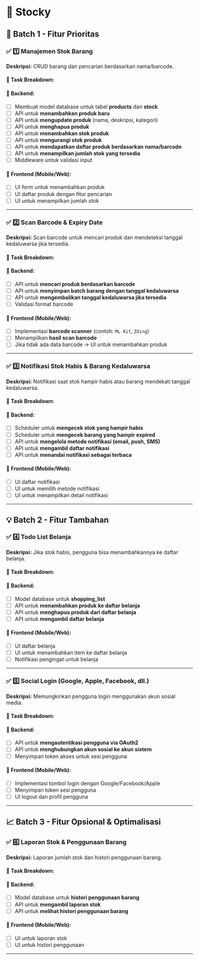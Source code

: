 # 📌 Stocky

## 🚀 Batch 1 - Fitur Prioritas
### ✅ 1️⃣ Manajemen Stok Barang
**Deskripsi:** CRUD barang dan pencarian berdasarkan nama/barcode.  

#### 📌 Task Breakdown:
#### 🔹 Backend:
- [ ] Membuat model database untuk tabel **products** dan **stock**
- [ ] API untuk **menambahkan produk baru**
- [ ] API untuk **mengupdate produk** (nama, deskripsi, kategori)
- [ ] API untuk **menghapus produk**
- [ ] API untuk **menambahkan stok produk**
- [ ] API untuk **mengurangi stok produk**
- [ ] API untuk **mendapatkan daftar produk berdasarkan nama/barcode**
- [ ] API untuk **menampilkan jumlah stok yang tersedia**
- [ ] Middleware untuk validasi input  

#### 🔹 Frontend (Mobile/Web):
- [ ] UI form untuk menambahkan produk  
- [ ] UI daftar produk dengan fitur pencarian  
- [ ] UI untuk menampilkan jumlah stok  

---

### ✅ 2️⃣ Scan Barcode & Expiry Date
**Deskripsi:** Scan barcode untuk mencari produk dan mendeteksi tanggal kedaluwarsa jika tersedia.  

#### 📌 Task Breakdown:
#### 🔹 Backend:
- [ ] API untuk **mencari produk berdasarkan barcode**
- [ ] API untuk **menyimpan batch barang dengan tanggal kedaluwarsa**
- [ ] API untuk **mengembalikan tanggal kedaluwarsa jika tersedia**
- [ ] Validasi format barcode  

#### 🔹 Frontend (Mobile/Web):
- [ ] Implementasi **barcode scanner** (contoh: `ML Kit`, `ZXing`)
- [ ] Menampilkan **hasil scan barcode**
- [ ] Jika tidak ada data barcode → UI untuk menambahkan produk  

---

### ✅ 3️⃣ Notifikasi Stok Habis & Barang Kedaluwarsa
**Deskripsi:** Notifikasi saat stok hampir habis atau barang mendekati tanggal kedaluwarsa.  

#### 📌 Task Breakdown:
#### 🔹 Backend:
- [ ] Scheduler untuk **mengecek stok yang hampir habis**
- [ ] Scheduler untuk **mengecek barang yang hampir expired**
- [ ] API untuk **mengelola metode notifikasi (email, push, SMS)**
- [ ] API untuk **mengambil daftar notifikasi**
- [ ] API untuk **menandai notifikasi sebagai terbaca**  

#### 🔹 Frontend (Mobile/Web):
- [ ] UI daftar notifikasi  
- [ ] UI untuk memilih metode notifikasi  
- [ ] UI untuk menampilkan detail notifikasi  

---

## 💡 Batch 2 - Fitur Tambahan
### ✅ 4️⃣ Todo List Belanja
**Deskripsi:** Jika stok habis, pengguna bisa menambahkannya ke daftar belanja.  

#### 📌 Task Breakdown:
#### 🔹 Backend:
- [ ] Model database untuk **shopping_list**
- [ ] API untuk **menambahkan produk ke daftar belanja**
- [ ] API untuk **menghapus produk dari daftar belanja**
- [ ] API untuk **mengambil daftar belanja**  

#### 🔹 Frontend (Mobile/Web):
- [ ] UI daftar belanja  
- [ ] UI untuk menambahkan item ke daftar belanja  
- [ ] Notifikasi pengingat untuk belanja  

---

### ✅ 5️⃣ Social Login (Google, Apple, Facebook, dll.)
**Deskripsi:** Memungkinkan pengguna login menggunakan akun sosial media.  

#### 📌 Task Breakdown:
#### 🔹 Backend:
- [ ] API untuk **mengautentikasi pengguna via OAuth2**
- [ ] API untuk **menghubungkan akun sosial ke akun sistem**
- [ ] Menyimpan token akses untuk sesi pengguna  

#### 🔹 Frontend (Mobile/Web):
- [ ] Implementasi tombol login dengan Google/Facebook/Apple  
- [ ] Menyimpan token sesi pengguna  
- [ ] UI logout dan profil pengguna  

---

## 📈 Batch 3 - Fitur Opsional & Optimalisasi
### ✅ 6️⃣ Laporan Stok & Penggunaan Barang
**Deskripsi:** Laporan jumlah stok dan histori penggunaan barang.  

#### 📌 Task Breakdown:
#### 🔹 Backend:
- [ ] Model database untuk **histori penggunaan barang**
- [ ] API untuk **mengambil laporan stok**
- [ ] API untuk **melihat histori penggunaan barang**  

#### 🔹 Frontend (Mobile/Web):
- [ ] UI untuk laporan stok  
- [ ] UI untuk histori penggunaan  

---